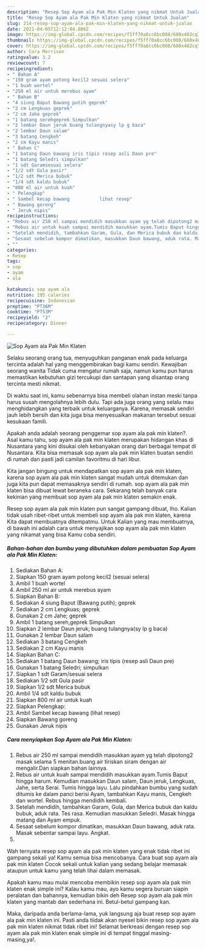 ```yaml
---
description: "Resep Sop Ayam ala Pak Min Klaten yang nikmat Untuk Jualan"
title: "Resep Sop Ayam ala Pak Min Klaten yang nikmat Untuk Jualan"
slug: 214-resep-sop-ayam-ala-pak-min-klaten-yang-nikmat-untuk-jualan
date: 2021-04-05T12:12:04.886Z
image: https://img-global.cpcdn.com/recipes/f5ff70a8cc6bc008/680x482cq70/sop-ayam-ala-pak-min-klaten-foto-resep-utama.jpg
thumbnail: https://img-global.cpcdn.com/recipes/f5ff70a8cc6bc008/680x482cq70/sop-ayam-ala-pak-min-klaten-foto-resep-utama.jpg
cover: https://img-global.cpcdn.com/recipes/f5ff70a8cc6bc008/680x482cq70/sop-ayam-ala-pak-min-klaten-foto-resep-utama.jpg
author: Cora Morrison
ratingvalue: 3.2
reviewcount: 7
recipeingredient:
- " Bahan A"
- "150 gram ayam potong kecil2 sesuai selera"
- "1 buah wortel"
- "250 ml air untuk merebus ayam"
- " Bahan B"
- "4 siung Baput Bawang putih geprek"
- "2 cm Lengkuas geprek"
- "2 cm Jahe geprek"
- "1 batang serehgeprek Simpulkan"
- "2 lembar Daun jeruk buang tulangnyasy lp g baca"
- "2 lembar Daun salam"
- "3 batang Cengkeh"
- "2 cm Kayu manis"
- " Bahan C"
- "1 batang Daun bawang iris tipis resep asli Daun pre"
- "1 batang Seledri simpulkan"
- "1 sdt Garamsesuai selera"
- "1/2 sdt Gula pasir"
- "1/2 sdt Merica bubuk"
- "1/4 sdt kaldu bubuk"
- "800 ml air untuk kuah"
- " Pelengkap"
- " Sambel kecap bawang           lihat resep"
- " Bawang goreng"
- " Jeruk nipis"
recipeinstructions:
- "Rebus air 250 ml sampai mendidih masukkan ayam yg telah dipotong2 masak selama 5 menitan.buang air tiriskan siram dengan air mengalir.Dan siapkan bahan lainnya."
- "Rebus air untuk kuah sampai mendidih masukkan ayam.Tumis Baput hingga harum. Kemudian masukkan Daun salam, Daun jeruk, Lengkuas, Jahe, serta Serai. Tumis hingga layu. Lalu pindahkan bumbu yang sudah ditumis ke dalam panci berisi Ayam, tambahkan Kayu manis, Cengkeh dan wortel. Rebus hingga mendidih kembali."
- "Setelah mendidih, tambahkan Garam, Gula, dan Merica bubuk dan kaldu bubuk, aduk rata. Tes rasa. Kemudian masukkan Seledri. Masak hingga matang dan Ayam empuk."
- "Sesaat sebelum kompor dimatikan, masukkan Daun bawang, aduk rata. Masak sebentar sampai layu. Angkat."
- ""
categories:
- Resep
tags:
- sop
- ayam
- ala

katakunci: sop ayam ala 
nutrition: 195 calories
recipecuisine: Indonesian
preptime: "PT36M"
cooktime: "PT53M"
recipeyield: "2"
recipecategory: Dinner

---
```



![Sop Ayam ala Pak Min Klaten](https://img-global.cpcdn.com/recipes/f5ff70a8cc6bc008/680x482cq70/sop-ayam-ala-pak-min-klaten-foto-resep-utama.jpg)

Selaku seorang orang tua, menyuguhkan panganan enak pada keluarga tercinta adalah hal yang menggembirakan bagi kamu sendiri. Kewajiban seorang  wanita Tidak cuma mengatur rumah saja, namun kamu pun harus memastikan kebutuhan gizi tercukupi dan santapan yang disantap orang tercinta mesti nikmat.

Di waktu  saat ini, kamu sebenarnya bisa membeli olahan instan meski tanpa harus susah mengolahnya lebih dulu. Tapi ada juga orang yang selalu mau menghidangkan yang terbaik untuk keluarganya. Karena, memasak sendiri jauh lebih bersih dan kita juga bisa menyesuaikan makanan tersebut sesuai kesukaan famili. 



Apakah anda adalah seorang penggemar sop ayam ala pak min klaten?. Asal kamu tahu, sop ayam ala pak min klaten merupakan hidangan khas di Nusantara yang kini disukai oleh kebanyakan orang dari berbagai tempat di Nusantara. Kita bisa memasak sop ayam ala pak min klaten buatan sendiri di rumah dan pasti jadi camilan favoritmu di hari libur.

Kita jangan bingung untuk mendapatkan sop ayam ala pak min klaten, karena sop ayam ala pak min klaten sangat mudah untuk ditemukan dan juga kita pun dapat memasaknya sendiri di rumah. sop ayam ala pak min klaten bisa dibuat lewat beraneka cara. Sekarang telah banyak cara kekinian yang membuat sop ayam ala pak min klaten semakin enak.

Resep sop ayam ala pak min klaten pun sangat gampang dibuat, lho. Kalian tidak usah ribet-ribet untuk membeli sop ayam ala pak min klaten, karena Kita dapat membuatnya ditempatmu. Untuk Kalian yang mau membuatnya, di bawah ini adalah cara untuk menyajikan sop ayam ala pak min klaten yang nikamat yang bisa Kamu coba sendiri.

<!--inarticleads1-->

##### Bahan-bahan dan bumbu yang dibutuhkan dalam pembuatan Sop Ayam ala Pak Min Klaten:

1. Sediakan  Bahan A:
1. Siapkan 150 gram ayam potong kecil2 (sesuai selera)
1. Ambil 1 buah wortel
1. Ambil 250 ml air untuk merebus ayam
1. Siapkan  Bahan B:
1. Sediakan 4 siung Baput (Bawang putih); geprek
1. Sediakan 2 cm Lengkuas; geprek
1. Gunakan 2 cm Jahe; geprek
1. Ambil 1 batang sereh,geprek Simpulkan
1. Siapkan 2 lembar Daun jeruk; buang tulangnya(sy lp g baca)
1. Gunakan 2 lembar Daun salam
1. Sediakan 3 batang Cengkeh
1. Sediakan 2 cm Kayu manis
1. Siapkan  Bahan C:
1. Sediakan 1 batang Daun bawang; iris tipis (resep asli Daun pre)
1. Gunakan 1 batang Seledri; simpulkan
1. Siapkan 1 sdt Garam/sesuai selera
1. Sediakan 1/2 sdt Gula pasir
1. Siapkan 1/2 sdt Merica bubuk
1. Ambil 1/4 sdt kaldu bubuk
1. Siapkan 800 ml air untuk kuah
1. Siapkan  Pelengkap:
1. Ambil  Sambel kecap bawang           (lihat resep)
1. Siapkan  Bawang goreng
1. Gunakan  Jeruk nipis




<!--inarticleads2-->

##### Cara menyiapkan Sop Ayam ala Pak Min Klaten:

1. Rebus air 250 ml sampai mendidih masukkan ayam yg telah dipotong2 masak selama 5 menitan.buang air tiriskan siram dengan air mengalir.Dan siapkan bahan lainnya.
1. Rebus air untuk kuah sampai mendidih masukkan ayam.Tumis Baput hingga harum. Kemudian masukkan Daun salam, Daun jeruk, Lengkuas, Jahe, serta Serai. Tumis hingga layu. Lalu pindahkan bumbu yang sudah ditumis ke dalam panci berisi Ayam, tambahkan Kayu manis, Cengkeh dan wortel. Rebus hingga mendidih kembali.
1. Setelah mendidih, tambahkan Garam, Gula, dan Merica bubuk dan kaldu bubuk, aduk rata. Tes rasa. Kemudian masukkan Seledri. Masak hingga matang dan Ayam empuk.
1. Sesaat sebelum kompor dimatikan, masukkan Daun bawang, aduk rata. Masak sebentar sampai layu. Angkat.
1. 




Wah ternyata resep sop ayam ala pak min klaten yang enak tidak ribet ini gampang sekali ya! Kamu semua bisa mencobanya. Cara buat sop ayam ala pak min klaten Cocok sekali untuk kalian yang sedang belajar memasak ataupun untuk kamu yang telah lihai dalam memasak.

Apakah kamu mau mulai mencoba membikin resep sop ayam ala pak min klaten enak simple ini? Kalau kamu mau, ayo kamu segera buruan siapin peralatan dan bahannya, kemudian bikin deh Resep sop ayam ala pak min klaten yang mantab dan sederhana ini. Betul-betul gampang kan. 

Maka, daripada anda berlama-lama, yuk langsung aja buat resep sop ayam ala pak min klaten ini. Pasti anda tiidak akan nyesel bikin resep sop ayam ala pak min klaten nikmat tidak ribet ini! Selamat berkreasi dengan resep sop ayam ala pak min klaten enak simple ini di tempat tinggal masing-masing,ya!.

